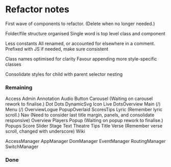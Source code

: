 # Refactor notes
First wave of components to refactor.
(Delete when no longer needed.)

Folder/file structure organised
    Single word is top level class and component

Less constants
    All renamed, or accounted for elsewhere in a comment.
    Prefixed with JS if needed, make sure consistent

Class names optimised for clarity
    Favour appending more style-specific classes

Consolidate styles for child with parent selector nesting

### Remaining

Access
Admin
Annotation
Audio
Button
Carousel (Waiting on carousel rework to finalise.)
Dot
Dots
DynamicSvg
Icon
Live
    DotsOverview
    Main (/)
    Menu (/)
    OverviewLogue
    PopupOverlaid
    ScoresTips
Lyric (Remember lyric scroll.)
Nav (Need to consider last title margin, panels, and consolidate responsive)
Overview
Players
Popup (Waiting on popup rework to finalise.)
Popups
Score
Slider
Stage
Text
Theatre
Tips
Title
Verse (Remember verse scroll, changed with underscore)
Wiki

AccessManager
AppManager
DomManager
EventManager
RoutingManager
SwitchManager

### Done
